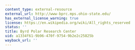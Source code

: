 ```yaml
---
content_type: external-resource
external_url: http://www-bprc.mps.ohio-state.edu/
has_external_license_warning: true
license: https://en.wikipedia.org/wiki/All_rights_reserved
status: ''
title: Byrd Polar Research Center
uid: a1334f61-9b96-470f-9754-9b2e2c25825b
wayback_url: ''
---
```

